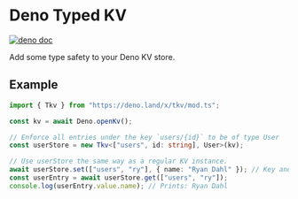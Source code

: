 # Deno Typed KV

[![deno doc](https://doc.deno.land/badge.svg)](https://deno.land/x/tkv/mod.ts?s=Tkv)

Add some type safety to your Deno KV store.

## Example

```ts
import { Tkv } from "https://deno.land/x/tkv/mod.ts";

const kv = await Deno.openKv();

// Enforce all entries under the key `users/{id}` to be of type User
const userStore = new Tkv<["users", id: string], User>(kv);

// Use userStore the same way as a regular KV instance.
await userStore.set(["users", "ry"], { name: "Ryan Dahl" }); // Key and value are type checked
const userEntry = await userStore.get(["users", "ry"]);
console.log(userEntry.value.name); // Prints: Ryan Dahl
```
